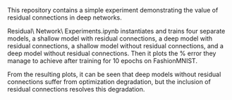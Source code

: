 This repository contains a simple experiment demonstrating the value of residual connections in deep networks.

Residual\ Network\ Experiments.ipynb instantiates and trains four separate models, a shallow model with residual connections, a deep model with residual connections, a shallow model without residual connections, and a deep model without residual connections. Then it plots the % error they manage to achieve after training for 10 epochs on FashionMNIST.

From the resulting plots, it can be seen that deep models without residual connections suffer from optimization degradation, but the inclusion of residual connections resolves this degradation.
